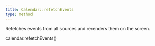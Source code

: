 ```yaml
---
title: Calendar::refetchEvents
type: method
---
```


Refetches events from all sources and rerenders them on the screen.

<div class='spec' markdown='1'>
calendar.refetchEvents()
</div>
